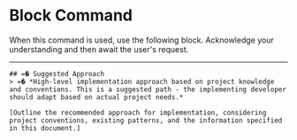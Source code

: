 # Block Command

When this command is used, use the following block. Acknowledge your understanding and then await the user's request.

---

``````````
## =� Suggested Approach
> =� *High-level implementation approach based on project knowledge and conventions. This is a suggested path - the implementing developer should adapt based on actual project needs.*

[Outline the recommended approach for implementation, considering project conventions, existing patterns, and the information specified in this document.]
``````````
